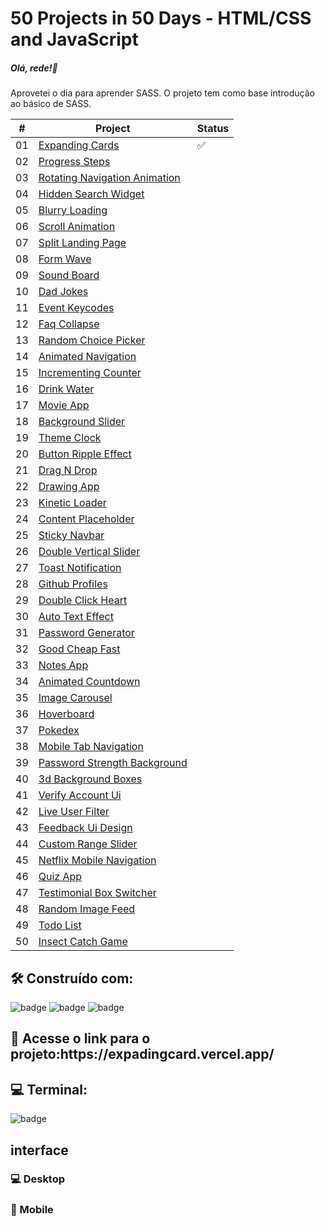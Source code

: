 # 50 Projects in 50 Days - HTML/CSS and JavaScript

##### Olá, rede!🚀

<p> Aprovetei o dia para aprender SASS. O projeto tem como base introdução ao básico de SASS.</p>

|  #  | Project                                                                                                                     | Status                                                                        |
| :-: | --------------------------------------------------------------------------------------------------------------------------- | --------------------------------------------------------------------------------- |
| 01  | [Expanding Cards](https://github.com/bradtraversy/50projects50days/tree/master/expanding-cards)                             |      ✅          |
| 02  | [Progress Steps](https://github.com/bradtraversy/50projects50days/tree/master/progress-steps)                               |                |
| 03  | [Rotating Navigation Animation](https://github.com/bradtraversy/50projects50days/tree/master/rotating-nav-animation)                     |
| 04  | [Hidden Search Widget](https://github.com/bradtraversy/50projects50days/tree/master/hidden-search)                          |          |
| 05  | [Blurry Loading](https://github.com/bradtraversy/50projects50days/tree/master/blurry-loading)                               |               |
| 06  | [Scroll Animation](https://github.com/bradtraversy/50projects50days/tree/master/scroll-animation)                           |            |
| 07  | [Split Landing Page](https://github.com/bradtraversy/50projects50days/tree/master/split-landing-page)                       |            |
| 08  | [Form Wave](https://github.com/bradtraversy/50projects50days/tree/master/form-input-wave)                                   |                    |
| 09  | [Sound Board](https://github.com/bradtraversy/50projects50days/tree/master/sound-board)                                     |                   |
| 10  | [Dad Jokes](https://github.com/bradtraversy/50projects50days/tree/master/dad-jokes)                                         |                     |
| 11  | [Event Keycodes](https://github.com/bradtraversy/50projects50days/tree/master/event-keycodes)                               |                |
| 12  | [Faq Collapse](https://github.com/bradtraversy/50projects50days/tree/master/faq-collapse)                                   |                  |
| 13  | [Random Choice Picker](https://github.com/bradtraversy/50projects50days/tree/master/random-choice-picker)                   |          |
| 14  | [Animated Navigation](https://github.com/bradtraversy/50projects50days/tree/master/animated-navigation)                     |         |
| 15  | [Incrementing Counter](https://github.com/bradtraversy/50projects50days/tree/master/incrementing-counter)                   |           |
| 16  | [Drink Water](https://github.com/bradtraversy/50projects50days/tree/master/drink-water)                                     |                  |
| 17  | [Movie App](https://github.com/bradtraversy/50projects50days/tree/master/movie-app)                                         |               |
| 18  | [Background Slider](https://github.com/bradtraversy/50projects50days/tree/master/background-slider)                         |              |
| 19  | [Theme Clock](https://github.com/bradtraversy/50projects50days/tree/master/theme-clock)                                     |                |
| 20  | [Button Ripple Effect](https://github.com/bradtraversy/50projects50days/tree/master/button-ripple-effect)                   |      |
| 21  | [Drag N Drop](https://github.com/bradtraversy/50projects50days/tree/master/drag-n-drop)                                     |                    |
| 22  | [Drawing App](https://github.com/bradtraversy/50projects50days/tree/master/drawing-app)                                     |                  |
| 23  | [Kinetic Loader](https://github.com/bradtraversy/50projects50days/tree/master/kinetic-loader)                               |                 |
| 24  | [Content Placeholder](https://github.com/bradtraversy/50projects50days/tree/master/content-placeholder)                     |            |
| 25  | [Sticky Navbar](https://github.com/bradtraversy/50projects50days/tree/master/sticky-navigation)                                 |               |
| 26  | [Double Vertical Slider](https://github.com/bradtraversy/50projects50days/tree/master/double-vertical-slider)               |         |
| 27  | [Toast Notification](https://github.com/bradtraversy/50projects50days/tree/master/toast-notification)                       |           |
| 28  | [Github Profiles](https://github.com/bradtraversy/50projects50days/tree/master/github-profiles)                             |               |
| 29  | [Double Click Heart](https://github.com/bradtraversy/50projects50days/tree/master/double-click-heart)                       |             |
| 30  | [Auto Text Effect](https://github.com/bradtraversy/50projects50days/tree/master/auto-text-effect)                           |               |
| 31  | [Password Generator](https://github.com/bradtraversy/50projects50days/tree/master/password-generator)                       |             |
| 32  | [Good Cheap Fast](https://github.com/bradtraversy/50projects50days/tree/master/good-cheap-fast)                             |                |
| 33  | [Notes App](https://github.com/bradtraversy/50projects50days/tree/master/notes-app)                                         |                     |
| 34  | [Animated Countdown](https://github.com/bradtraversy/50projects50days/tree/master/animated-countdown)                       |           |
| 35  | [Image Carousel](https://github.com/bradtraversy/50projects50days/tree/master/image-carousel)                               |               |
| 36  | [Hoverboard](https://github.com/bradtraversy/50projects50days/tree/master/hoverboard)                                       |                    |
| 37  | [Pokedex](https://github.com/bradtraversy/50projects50days/tree/master/pokedex)                                             |                      |
| 38  | [Mobile Tab Navigation](https://github.com/bradtraversy/50projects50days/tree/master/mobile-tab-navigation)                 |         |
| 39  | [Password Strength Background](https://github.com/bradtraversy/50projects50days/tree/master/password-strength-background)   |   |
| 40  | [3d Background Boxes](https://github.com/bradtraversy/50projects50days/tree/master/3d-boxes-background)                     |          |
| 41  | [Verify Account Ui](https://github.com/bradtraversy/50projects50days/tree/master/verify-account-ui)                         |            |
| 42  | [Live User Filter](https://github.com/bradtraversy/50projects50days/tree/master/live-user-filter)                           |             |
| 43  | [Feedback Ui Design](https://github.com/bradtraversy/50projects50days/tree/master/feedback-ui-design)                       |            |
| 44  | [Custom Range Slider](https://github.com/bradtraversy/50projects50days/tree/master/custom-range-slider)                     |            |
| 45  | [Netflix Mobile Navigation](https://github.com/bradtraversy/50projects50days/tree/master/netflix-mobile-navigation)         |     |
| 46  | [Quiz App](https://github.com/bradtraversy/50projects50days/tree/master/quiz-app)                                           |                     |
| 47  | [Testimonial Box Switcher](https://github.com/bradtraversy/50projects50days/tree/master/testimonial-box-switcher)           |       |
| 48  | [Random Image Feed](https://github.com/bradtraversy/50projects50days/tree/master/random-image-generator)                         |            |
| 49  | [Todo List](https://github.com/bradtraversy/50projects50days/tree/master/todo-list)                                         |                     |
| 50  | [Insect Catch Game](https://github.com/bradtraversy/50projects50days/tree/master/insect-catch-game)                         |            |

<h2> 🛠️ Construído com: </h2>

![badge](https://img.shields.io/badge/HTML5-E34F26?style=for-the-badge&logo=html5&logoColor=white)
![badge](https://img.shields.io/badge/CSS3-1572B6?style=for-the-badge&logo=css3&logoColor=white)
![badge](https://img.shields.io/badge/JavaScript-F7DF1E?style=for-the-badge&logo=javascript&logoColor=black)

<h2> 🔗 Acesse o link para o projeto:https://expadingcard.vercel.app/ </h2> 


<h2> 💻 Terminal:</h2>

![badge](https://img.shields.io/badge/GIT-E44C30?style=for-the-badge&logo=git&logoColor=white)

<h2> interface </h2>

<h3> 💻 Desktop </h3>




<h3> 📱 Mobile</h3>


